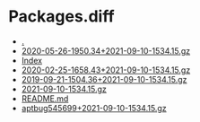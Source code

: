 Packages.diff
========================

- [.](.)
- [2020-05-26-1950.34+2021-09-10-1534.15.gz](2020-05-26-1950.34+2021-09-10-1534.15.gz)
- [Index](Index)
- [2020-02-25-1658.43+2021-09-10-1534.15.gz](2020-02-25-1658.43+2021-09-10-1534.15.gz)
- [2019-09-21-1504.36+2021-09-10-1534.15.gz](2019-09-21-1504.36+2021-09-10-1534.15.gz)
- [2021-09-10-1534.15.gz](2021-09-10-1534.15.gz)
- [README.md](README.md)
- [aptbug545699+2021-09-10-1534.15.gz](aptbug545699+2021-09-10-1534.15.gz)
